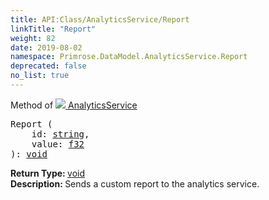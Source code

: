 ```yaml
---
title: API:Class/AnalyticsService/Report
linkTitle: "Report"
weight: 82
date: 2019-08-02
namespace: Primrose.DataModel.AnalyticsService.Report
deprecated: false
no_list: true
---
```

Method of <a href="/docs/api-reference/Class/AnalyticsService"><img src="/icons/silk/chart_curve.png"/>&nbsp;AnalyticsService</a>
<pre class="method-declaration">
Report (
    id: <a class="type" href="/docs/api-reference/System/string">string</a>,
    value: <a class="type" href="/docs/api-reference/System/Primitives#single">f32</a>
): <a class="type" href="/docs/api-reference/System/void">void</a></pre>
<b>Return Type: </b>
<a class="type" href="/docs/api-reference/System/void">void</a>
<br/>
<b>Description: </b>
Sends a custom report to the analytics service.

